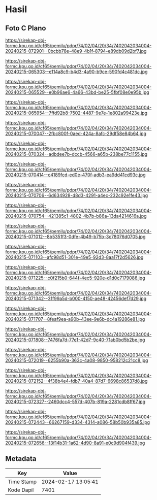 # Hasil

## Foto C Plano

https://sirekap-obj-formc.kpu.go.id/cf65/pemilu/pdpr/74/02/04/20/34/7402042034004-20240215-072901--0bcbb78e-48e9-4b1f-8794-e89db09d2bf7.jpg

https://sirekap-obj-formc.kpu.go.id/cf65/pemilu/pdpr/74/02/04/20/34/7402042034004-20240215-065303--e114a8c9-b4d3-4a90-b9ce-590fd4c481dc.jpg

https://sirekap-obj-formc.kpu.go.id/cf65/pemilu/pdpr/74/02/04/20/34/7402042034004-20240215-065529--e0b96ae6-4a66-43bd-be25-5fbf08e0e95b.jpg

https://sirekap-obj-formc.kpu.go.id/cf65/pemilu/pdpr/74/02/04/20/34/7402042034004-20240215-065954--7ffd92b8-7502-4487-9e7e-1e802a99423e.jpg

https://sirekap-obj-formc.kpu.go.id/cf65/pemilu/pdpr/74/02/04/20/34/7402042034004-20240215-070047--2fbc800f-0aed-424a-8afc-29df58e84b64.jpg

https://sirekap-obj-formc.kpu.go.id/cf65/pemilu/pdpr/74/02/04/20/34/7402042034004-20240215-070324--adbdee7b-dccb-4566-a65b-238be77c1155.jpg

https://sirekap-obj-formc.kpu.go.id/cf65/pemilu/pdpr/74/02/04/20/34/7402042034004-20240215-070414--c4189fcd-ed0e-470f-adb3-ea9dd41cd93c.jpg

https://sirekap-obj-formc.kpu.go.id/cf65/pemilu/pdpr/74/02/04/20/34/7402042034004-20240215-070706--6d634928-d8d3-4291-a4ec-232c92e1fe43.jpg

https://sirekap-obj-formc.kpu.go.id/cf65/pemilu/pdpr/74/02/04/20/34/7402042034004-20240215-070754--421385c1-4802-4b7b-b86a-13da4214616a.jpg

https://sirekap-obj-formc.kpu.go.id/cf65/pemilu/pdpr/74/02/04/20/34/7402042034004-20240215-071012--8b5351f3-0dfe-4b49-b75b-3c78076d0705.jpg

https://sirekap-obj-formc.kpu.go.id/cf65/pemilu/pdpr/74/02/04/20/34/7402042034004-20240215-071103--afc98d51-301e-49e5-92d3-8aa17f2d5626.jpg

https://sirekap-obj-formc.kpu.go.id/cf65/pemilu/pdpr/74/02/04/20/34/7402042034004-20240215-071225--c0f215b0-644f-4ec5-920e-d1d0c7179086.jpg

https://sirekap-obj-formc.kpu.go.id/cf65/pemilu/pdpr/74/02/04/20/34/7402042034004-20240215-071342--31f99a5d-b000-4150-ae48-42456def7d29.jpg

https://sirekap-obj-formc.kpu.go.id/cf65/pemilu/pdpr/74/02/04/20/34/7402042034004-20240215-071707--8feaf9ea-a90b-43ee-9e6b-dc4a19286e81.jpg

https://sirekap-obj-formc.kpu.go.id/cf65/pemilu/pdpr/74/02/04/20/34/7402042034004-20240215-071808--7476fa7d-77e1-42d7-9c40-71ab0bd5b2be.jpg

https://sirekap-obj-formc.kpu.go.id/cf65/pemilu/pdpr/74/02/04/20/34/7402042034004-20240215-072019--6255b90a-363c-4a08-9850-958212c21cc8.jpg

https://sirekap-obj-formc.kpu.go.id/cf65/pemilu/pdpr/74/02/04/20/34/7402042034004-20240215-072152--4f38b4e4-fdb7-40a4-87d7-6698c86537d8.jpg

https://sirekap-obj-formc.kpu.go.id/cf65/pemilu/pdpr/74/02/04/20/34/7402042034004-20240215-072327--2460dcc4-557d-407b-819a-2281cdb8ff67.jpg

https://sirekap-obj-formc.kpu.go.id/cf65/pemilu/pdpr/74/02/04/20/34/7402042034004-20240215-072443--66267159-d334-4314-a086-58b50b935a85.jpg

https://sirekap-obj-formc.kpu.go.id/cf65/pemilu/pdpr/74/02/04/20/34/7402042034004-20240215-072656--13f14b31-1a62-4d90-8a91-e0c9d904f439.jpg


## Metadata

| Key        | Value               |
| ---------- | ------------------- |
| Time Stamp | 2024-02-17 13:05:41 |
| Kode Dapil | 7401                |



